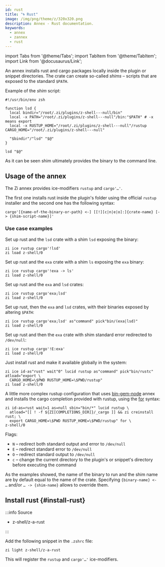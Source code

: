 ```yaml
---
id: rust
title: "🌀 Rust"
image: /img/png/theme/z/320x320.png
description: Annex - Rust documentation.
keywords:
  - annex
  - zannex
  - rust
---
```


<!-- @format -->

import Tabs from '@theme/Tabs';
import TabItem from '@theme/TabItem';
import Link from '@docusaurus/Link';

An annex installs rust and cargo packages locally inside the plugin or snippet directories. The crate can create so-called _shims_ – scripts that are exposed to the standard `$PATH`.

Example of the _shim_ script:

```shell showLineNumbers
#!/usr/bin/env zsh

function lsd {
  local bindir="/root/.zi/plugins/z-shell---null/bin"
  local -x PATH="/root/.zi/plugins/z-shell---null"/bin:"$PATH" # -x means export
  local -x RUSTUP_HOME="/root/.zi/plugins/z-shell---null"/rustup CARGO_HOME="/root/.zi/plugins/z-shell---null"

  "$bindir"/"lsd" "$@"
}

lsd "$@"
```

As it can be seen shim ultimately provides the binary to the command line.

## Usage of the annex

The Zi annex provides ice-modifiers `rustup` and `cargo'…'`.

The first one installs rust inside the plugin's folder using the official `rustup` installer and the second one has the following syntax:

`cargo'[{name-of-the-binary-or-path} <-] [[!][c|n|e|o]:]{crate-name} [-> {shim-script-name}]'`

### Use case examples

Set up rust and the `lsd` crate with a shim `lsd` exposing the binary:

```shell showLineNumbers
zi ice rustup cargo'!lsd'
zi load z-shell/0
```

Set up rust and the `exa` crate with a shim `ls` exposing the `exa` binary:

```shell showLineNumbers
zi ice rustup cargo'!exa -> ls'
zi load z-shell/0
```

Set up rust and the `exa` and `lsd` crates:

```shell showLineNumbers
zi ice rustup cargo'exa;lsd'
zi load z-shell/0
```

Set up rust, then the `exa` and `lsd` crates, with their binaries exposed by altering `$PATH`:

```shell showLineNumbers
zi ice rustup cargo'exa;lsd' as"command" pick"bin/(exa|lsd)"
zi load z-shell/0
```

Set up rust and then the `exa` crate with shim standard error redirected to `/dev/null`:

```shell showLineNumbers
zi ice rustup cargo'!E:exa'
zi load z-shell/0
```

Just install rust and make it available globally in the system:

```shell showLineNumbers
zi ice id-as"rust" wait"0" lucid rustup as"command" pick"bin/rustc" atload="export \
  CARGO_HOME=\$PWD RUSTUP_HOME=\$PWD/rustup"
zi load z-shell/0
```

A little more complex rustup configuration that uses [bin-gem-node][bin-gem-node] annex and installs the cargo completion provided with rustup, using the [for][for] syntax:

```shell showLineNumbers
zi id-as=rust wait=1 as=null sbin="bin/*" lucid rustup \
  atload="[[ ! -f ${ZI[COMPLETIONS_DIR]}/_cargo ]] && zi creinstall rust; \
  export CARGO_HOME=\$PWD RUSTUP_HOME=\$PWD/rustup" for \
z-shell/0
```

Flags:

- `N` – redirect both standard output and error to `/dev/null`
- `E` – redirect standard error to `/dev/null`
- `O` – redirect standard output to `/dev/null`
- `c` – change the current directory to the plugin's or snippet's directory before executing the command

As the examples showed, the name of the binary to run and the shim name are by default equal to the name of the crate. Specifying `{binary-name} <- …` and/or `… -> {shim-name}` allows to override them.

## Install rust {#install-rust}

:::info Source

- <Link className="github-link" href="https://github.com/z-shell/z-a-rust">z-shell/z-a-rust</Link>

:::

<Tabs>
  <TabItem value="default" label="Default" default>

Add the following snippet in the `.zshrc` file:

```shell
zi light z-shell/z-a-rust
```

</TabItem>
</Tabs>

This will register the `rustup` and `cargo'…'` ice-modifiers.

<!-- end-of-file -->
<!-- links -->

[bin-gem-node]: /ecosystem/annexes/bin-gem-node
[for]: /docs/guides/syntax/for
